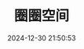 ---
pageComponent:
  name: Catalogue
  data:
    path: 03.瞬记/01.圈圈空间
    description: 尚记时，记之
title: 圈圈空间
date: 2024-12-30 21:50:53
permalink: /qqspace/
sidebar: false
article: false
comment: false
editLink: false
---